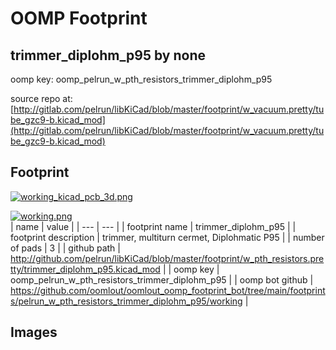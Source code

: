 # OOMP Footprint  
## trimmer_diplohm_p95  by none  
  
oomp key: oomp_pelrun_w_pth_resistors_trimmer_diplohm_p95  
  
source repo at: [http://gitlab.com/pelrun/libKiCad/blob/master/footprint/w_vacuum.pretty/tube_gzc9-b.kicad_mod](http://gitlab.com/pelrun/libKiCad/blob/master/footprint/w_vacuum.pretty/tube_gzc9-b.kicad_mod)  
## Footprint  
  
[![working_kicad_pcb_3d.png](working_kicad_pcb_3d_600.png)](working_kicad_pcb_3d.png)  
  
[![working.png](working_600.png)](working.png)  
| name | value | 
| --- | --- | 
| footprint name | trimmer_diplohm_p95 | 
| footprint description | trimmer, multiturn cermet, Diplohmatic P95 | 
| number of pads | 3 | 
| github path | http://github.com/pelrun/libKiCad/blob/master/footprint/w_pth_resistors.pretty/trimmer_diplohm_p95.kicad_mod | 
| oomp key | oomp_pelrun_w_pth_resistors_trimmer_diplohm_p95 | 
| oomp bot github | https://github.com/oomlout/oomlout_oomp_footprint_bot/tree/main/footprints/pelrun_w_pth_resistors_trimmer_diplohm_p95/working | 
## Images  
